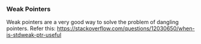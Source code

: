 ### Weak Pointers
Weak pointers are a very good way to solve the problem of dangling pointers. Refer this: https://stackoverflow.com/questions/12030650/when-is-stdweak-ptr-useful

